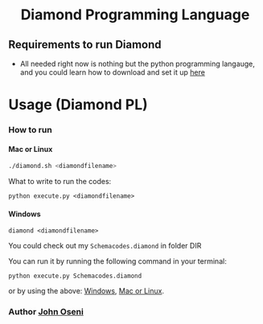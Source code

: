 <div align="center">
 <h1> Diamond Programming Language </h1>
 </div>

## Requirements to run Diamond 

- All needed right now is nothing but the python programming langauge, and you could learn how to download and set it up [here](https://medium.com/co-learning-lounge/how-to-download-install-python-on-windows-2021-44a707994013)

# Usage (Diamond PL)

### How to run

#### Mac or Linux
```bash
./diamond.sh <diamondfilename>
```

What to write to run the codes:

```shell
python execute.py <diamondfilename>
```

#### Windows
```batch
diamond <diamondfilename>
```

You could check out my `Schemacodes.diamond` in folder DIR

You can run it by running the following command in your terminal:
```shell
python execute.py Schemacodes.diamond 
```
or by using the above: [Windows](#windows), [Mac or Linux](#mac-or-linux).

 <div>
     <h3>  Author  <a href="https://linktr.ee/johnoseni">John Oseni</a> </h3>
 </div>